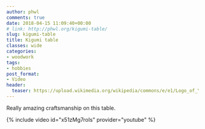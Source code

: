 ```yaml
---
author: phwl
comments: true
date: 2018-04-15 11:09:40+00:00
# link: http://phwl.org/kigumi-table/
slug: kigumi-table
title: Kigumi table
classes: wide
categories:
- woodwork
tags:
- hobbies
post_format:
- Video
header:
  teaser: https://upload.wikimedia.org/wikipedia/commons/e/e1/Logo_of_YouTube_%282015-2017%29.svg
---
```


Really amazing craftsmanship on this table.

{% include video id="x51zMg7roIs" provider="youtube" %}

